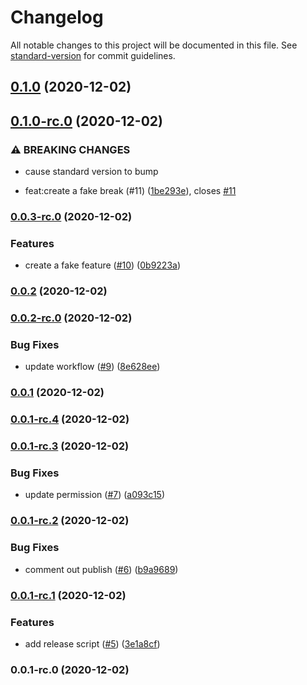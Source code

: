 # Changelog

All notable changes to this project will be documented in this file. See [standard-version](https://github.com/conventional-changelog/standard-version) for commit guidelines.

## [0.1.0](https://github.com/bcullman/ci-rc-model/compare/v0.1.0-rc.0...v0.1.0) (2020-12-02)

## [0.1.0-rc.0](https://github.com/bcullman/ci-rc-model/compare/v0.0.3-rc.0...v0.1.0-rc.0) (2020-12-02)


### ⚠ BREAKING CHANGES

* cause standard version to bump

* feat:create a fake break (#11) ([1be293e](https://github.com/bcullman/ci-rc-model/commit/1be293e6d07018dbbc7172f9314899c39a29d295)), closes [#11](https://github.com/bcullman/ci-rc-model/issues/11)

### [0.0.3-rc.0](https://github.com/bcullman/ci-rc-model/compare/v0.0.2...v0.0.3-rc.0) (2020-12-02)


### Features

* create a fake feature ([#10](https://github.com/bcullman/ci-rc-model/issues/10)) ([0b9223a](https://github.com/bcullman/ci-rc-model/commit/0b9223a2dfebc4afe55047a75e3c5d529d5ba071))

### [0.0.2](https://github.com/bcullman/ci-rc-model/compare/v0.0.2-rc.0...v0.0.2) (2020-12-02)

### [0.0.2-rc.0](https://github.com/bcullman/ci-rc-model/compare/v0.0.1...v0.0.2-rc.0) (2020-12-02)


### Bug Fixes

* update workflow ([#9](https://github.com/bcullman/ci-rc-model/issues/9)) ([8e628ee](https://github.com/bcullman/ci-rc-model/commit/8e628eef993876792216f1a9d6d66e4a2abc21a5))

### [0.0.1](https://github.com/bcullman/ci-rc-model/compare/v0.0.1-rc.4...v0.0.1) (2020-12-02)

### [0.0.1-rc.4](https://github.com/bcullman/ci-rc-model/compare/v0.0.1-rc.3...v0.0.1-rc.4) (2020-12-02)

### [0.0.1-rc.3](https://github.com/bcullman/ci-rc-model/compare/v0.0.1-rc.2...v0.0.1-rc.3) (2020-12-02)


### Bug Fixes

* update permission ([#7](https://github.com/bcullman/ci-rc-model/issues/7)) ([a093c15](https://github.com/bcullman/ci-rc-model/commit/a093c159ba0e75c7b2855c78bc8b31d8fff1e80f))

### [0.0.1-rc.2](https://github.com/bcullman/ci-rc-model/compare/v0.0.1-rc.1...v0.0.1-rc.2) (2020-12-02)


### Bug Fixes

* comment out publish ([#6](https://github.com/bcullman/ci-rc-model/issues/6)) ([b9a9689](https://github.com/bcullman/ci-rc-model/commit/b9a9689745c8b72b584afc1a69f4dee03cf8b427))

### [0.0.1-rc.1](https://github.com/bcullman/ci-rc-model/compare/v0.0.1-rc.0...v0.0.1-rc.1) (2020-12-02)


### Features

* add release script ([#5](https://github.com/bcullman/ci-rc-model/issues/5)) ([3e1a8cf](https://github.com/bcullman/ci-rc-model/commit/3e1a8cf5d946480734305a34f6228338c8019ab6))

### 0.0.1-rc.0 (2020-12-02)
